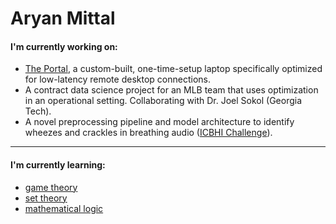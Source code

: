 # Aryan Mittal

<!--
**thearyanmittal/thearyanmittal** is a ✨ _special_ ✨ repository because its `README.md` (this file) appears on your GitHub profile.

Here are some ideas to get you started:

- 🔭 I’m currently working on ...
- 🌱 I’m currently learning ...
- 👯 I’m looking to collaborate on ...
- 🤔 I’m looking for help with ...
- 💬 Ask me about ...
- 📫 How to reach me: ...
- 😄 Pronouns: ...
- ⚡ Fun fact: ...
-->

<!--
#### Top Projects:

<a href="https://github.com/thearyanmittal/nfl-lrmc">
  <img align="center" src="https://github-readme-stats-eight-amber-73.vercel.app/api/pin/?username=thearyanmittal&repo=nfl-lrmc&hide_border=true&theme=github_dark" />
</a>
<a href="https://github.com/thearyanmittal/atl-home-rentals">
  <img align="center" src="https://github-readme-stats-eight-amber-73.vercel.app/api/pin/?username=thearyanmittal&repo=atl-home-rentals&hide_border=true&theme=github_dark" />
</a>
<a href="https://github.com/thearyanmittal/formulytics">
  <img align="center" src="https://github-readme-stats-eight-amber-73.vercel.app/api/pin/?username=thearyanmittal&repo=formulytics&hide_border=true&theme=github_dark" />
</a>

<hr>


#### How to reach me:
Website: [thearyanmittal.com](thearyanmittal.com)

[Email](mailto:thearyanmittal@gmail.com) | 
[LinkedIn](https://www.linkedin.com/in/thearyanmittal/)

<hr>
-->

#### I'm currently working on:

- [The Portal](https://www.thearyanmittal.com/projects/portal), a custom-built, one-time-setup laptop specifically optimized for low-latency remote desktop connections.
- A contract data science project for an MLB team that uses optimization in an operational setting. Collaborating with Dr. Joel Sokol (Georgia Tech).
- A novel preprocessing pipeline and model architecture to identify wheezes and crackles in breathing audio ([ICBHI Challenge](https://paperswithcode.com/sota/audio-classification-on-icbhi-respiratory)).
<hr>

#### I'm currently learning:
- [game theory](https://www.coursera.org/learn/game-theory-1)
- [set theory](https://docs.ufpr.br/~hoefel/ensino/CM304_CompleMat_PE3/livros/Enderton_Elements%20of%20set%20theory_%281977%29.pdf)
- [mathematical logic](https://builds.openlogicproject.org/courses/enderton/open-logic-enderton.pdf)
